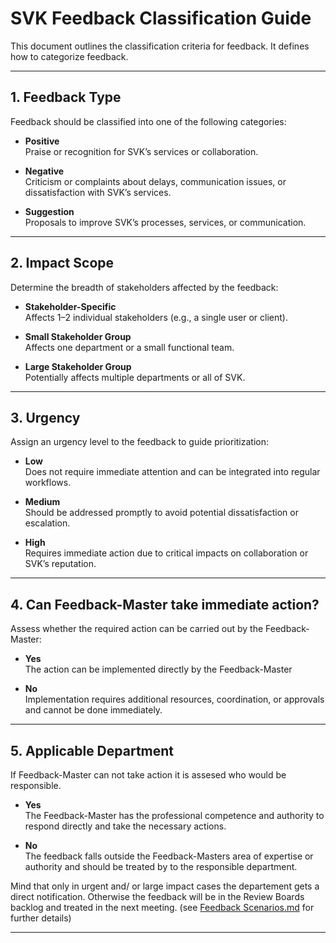 # SVK Feedback Classification Guide

This document outlines the classification criteria for feedback. It defines how to categorize feedback.

---

## 1. Feedback Type

Feedback should be classified into one of the following categories:

- **Positive**  
  Praise or recognition for SVK’s services or collaboration.

- **Negative**  
  Criticism or complaints about delays, communication issues, or dissatisfaction with SVK’s services.

- **Suggestion**  
  Proposals to improve SVK’s processes, services, or communication.

---

## 2. Impact Scope

Determine the breadth of stakeholders affected by the feedback:

- **Stakeholder-Specific**  
  Affects 1–2 individual stakeholders (e.g., a single user or client).

- **Small Stakeholder Group**  
  Affects one department or a small functional team.

- **Large Stakeholder Group**  
  Potentially affects multiple departments or all of SVK.

---

## 3. Urgency

Assign an urgency level to the feedback to guide prioritization:

- **Low**  
  Does not require immediate attention and can be integrated into regular workflows.

- **Medium**  
  Should be addressed promptly to avoid potential dissatisfaction or escalation.

- **High**  
  Requires immediate action due to critical impacts on collaboration or SVK’s reputation.

---

## 4. Can Feedback-Master take immediate action?

Assess whether the required action can be carried out by the Feedback-Master:

- **Yes**  
  The action can be implemented directly by the Feedback-Master

- **No**  
  Implementation requires additional resources, coordination, or approvals and cannot be done immediately.

---

## 5. Applicable Department

If Feedback-Master can not take action it is assesed who would be responsible.

- **Yes**  
  The Feedback-Master has the professional competence and authority to respond directly and take the necessary actions.

- **No**  
  The feedback falls outside the Feedback-Masters area of expertise or authority and should be treated by to the responsible department.

Mind that only in urgent and/ or large impact cases the departement gets a direct notification. Otherwise the feedback will be in the Review Boards backlog and treated in the next meeting. (see [Feedback Scenarios.md](Readme%20-%20Appendix/Feedback%20Scenarios.md) for further details)

---

